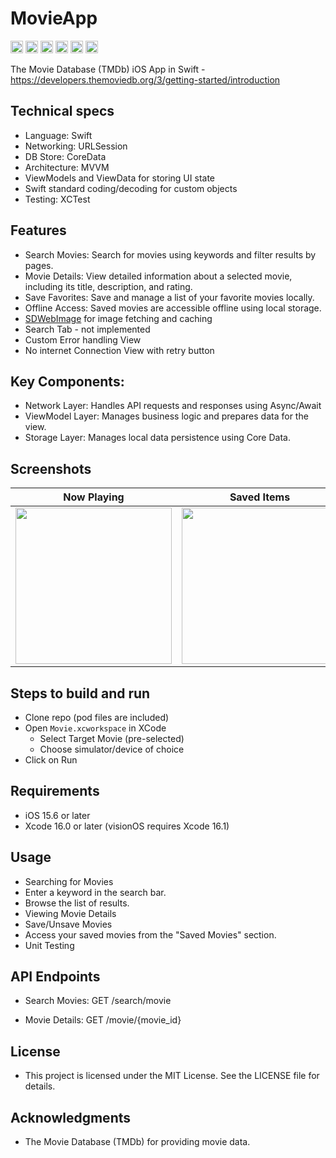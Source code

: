 # MovieApp
<img src="https://img.shields.io/badge/status-Active-green" height="20"> <img src="https://img.shields.io/github/issues/adumrewal/tmdb-ios-app" height="20"> <img src="https://img.shields.io/github/stars/adumrewal/tmdb-ios-app" height="20"> <img src="https://img.shields.io/github/license/adumrewal/tmdb-ios-app" height="20"> <img src="https://img.shields.io/badge/architecture-MVVM-yellow" height="20"> <img src="https://img.shields.io/badge/language-Swift-yellow" height="20"> 

The Movie Database (TMDb) iOS App in Swift - https://developers.themoviedb.org/3/getting-started/introduction

## Technical specs
- Language: Swift
- Networking: URLSession
- DB Store: CoreData
- Architecture: MVVM
- ViewModels and ViewData for storing UI state
- Swift standard coding/decoding for custom objects
- Testing: XCTest

## Features
- Search Movies: Search for movies using keywords and filter results by pages.
- Movie Details: View detailed information about a selected movie, including its title, description, and rating.
- Save Favorites: Save and manage a list of your favorite movies locally.
- Offline Access: Saved movies are accessible offline using local storage.
- [SDWebImage](https://github.com/SDWebImage/SDWebImage) for image fetching and caching
- Search Tab - not implemented
- Custom Error handling View
- No internet Connection View with retry button

## Key Components:
 - Network Layer: Handles API requests and responses using Async/Await
 - ViewModel Layer: Manages business logic and prepares data for the view.
 - Storage Layer: Manages local data persistence using Core Data.

## Screenshots
|Now Playing|Saved Items|Movie Detail View|
|:-:|:-:|:-:|
|<img src="https://ibb.co/VjGTS71" width="250"/>|<img src="https://ibb.co/qD79LFD" width="250"/>|<img src="https://ibb.co/CMdYWpj" width="250"/>|<img src="https://ibb.co/3RW8k5X" width="250"/>

## Steps to build and run
- Clone repo (pod files are included)
- Open `Movie.xcworkspace` in XCode
  - Select Target Movie (pre-selected)
  - Choose simulator/device of choice
- Click on Run

## Requirements
- iOS 15.6 or later
- Xcode 16.0 or later (visionOS requires Xcode 16.1)

## Usage
- Searching for Movies
- Enter a keyword in the search bar.
- Browse the list of results.
- Viewing Movie Details
- Save/Unsave Movies
- Access your saved movies from the "Saved Movies" section.
- Unit Testing

## API Endpoints

- Search Movies: GET /search/movie

- Movie Details: GET /movie/{movie_id}


## License

- This project is licensed under the MIT License. See the LICENSE file for details.

## Acknowledgments

- The Movie Database (TMDb) for providing movie data.




